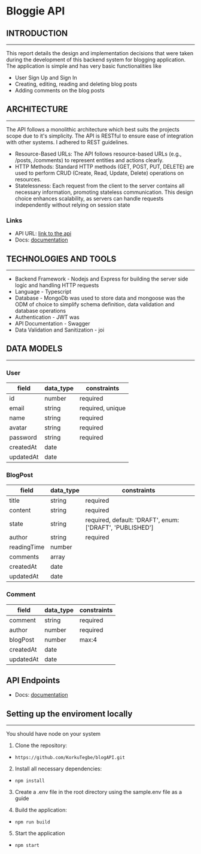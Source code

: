 # Bloggie API

## INTRODUCTION
---
This report details the design and implementation decisions that were taken during the development of this backend system for blogging application. The application is simple and has very basic functionalities like 
- User Sign Up and Sign In
- Creating, editing, reading and deleting blog posts
- Adding comments on the blog posts

## ARCHITECTURE
---
The API follows a monolithic architecture which best suits the projects scope due to it's simplicity. The API is RESTful to ensure ease of integration with other systems. I adhered to REST guidelines.
- Resource-Based URLs: The API follows resource-based URLs (e.g., /posts, /comments) to represent entities and actions clearly.
- HTTP Methods: Standard HTTP methods (GET, POST, PUT, DELETE) are used to perform CRUD (Create, Read, Update, Delete) operations on resources.
- Statelessness: Each request from the client to the server contains all necessary information, promoting stateless communication. This design choice enhances scalability, as servers can handle requests independently without relying on session state

### Links

- API URL: [link to the api](https://)
- Docs: [documentation](https://)

## TECHNOLOGIES AND TOOLS
---
- Backend Framework - Nodejs and Express for building the server side logic and handling HTTP requests
- Language - Typescript
- Database - MongoDb was used to store data and mongoose was the ODM of choice to simplify schema definition, data validation and database operations
- Authentication - JWT was 
- API Documentation - Swagger
- Data Validation and Sanitization - joi

## DATA MODELS
---
### User
| field  |  data_type | constraints  |
|---|---|---|
|  id |  number |  required |
|  email |  string |  required, unique |
|  name | string  |  required |
|  avatar  |  string |  required  |
|  password     | string  |  required |
|  createdAt  | date  |   |
|  updatedAt  | date  |   |


### BlogPost
| field  |  data_type | constraints  |
|---|---|---|
|  title |  string |  required |
|  content | string  |  required|
|  state |   string |  required, default: 'DRAFT', enum: ['DRAFT', 'PUBLISHED']  |
|  author |  string | required  |
|  readingTime |  number |   |
|  comments |  array |   |
|  createdAt |  date |   |
|  updatedAt    | date  |   |


### Comment
| field  |  data_type | constraints  |
|---|---|---|
|  comment |  string |  required |
|  author | number  |  required |
|  blogPost  |  number |  max:4  |
|  createdAt |  date |   |
|  updatedAt    | date  |   |

## API Endpoints

- Docs: [documentation](https://)

## Setting up the enviroment locally
---
You should have node on your system
1. Clone the repository:
  - `https://github.com/KorkuTegbe/blogAPI.git`
2. Install all necessary dependencies:
  - `npm install`
3. Create a .env file in the root directory using the sample.env file as a guide 

4. Build the application:
  - `npm run build`

5. Start the application
  - `npm start`
  
